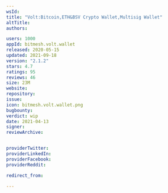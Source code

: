 ```yaml
---
wsId: 
title: "Volt:Bitcoin,ETH&BSV Crypto Wallet,Multisig Wallet"
altTitle: 
authors:

users: 1000
appId: bitmesh.volt.wallet
released: 2020-05-15
updated: 2021-09-18
version: "2.1.2"
stars: 4.7
ratings: 95
reviews: 46
size: 23M
website: 
repository: 
issue: 
icon: bitmesh.volt.wallet.png
bugbounty: 
verdict: wip
date: 2021-04-13
signer: 
reviewArchive:


providerTwitter: 
providerLinkedIn: 
providerFacebook: 
providerReddit: 

redirect_from:

---
```




